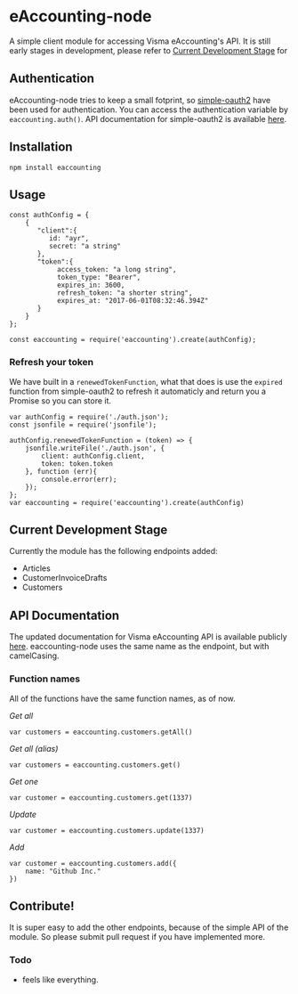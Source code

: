 # eAccounting-node

A simple client module for accessing Visma eAccounting's API. It is still early stages in development, please refer to [Current Development Stage](#current%20development%20stage) for  

## Authentication

eAccounting-node tries to keep a small fotprint, so [simple-oauth2](https://github.com/lelylan/simple-oauth2) have been used for authentication. You can access the authentication variable by `eaccounting.auth()`. API documentation for simple-oauth2 is available [here](http://lelylan.github.io/simple-oauth2/).

## Installation

	npm install eaccounting

## Usage
    
    const authConfig = {
        {  
           "client":{  
              id: "ayr",
              secret: "a string"
           },
           "token":{  
                access_token: "a long string",
                token_type: "Bearer",
                expires_in: 3600,
                refresh_token: "a shorter string",
                expires_at: "2017-06-01T08:32:46.394Z"
           }
        }
    };
    
    const eaccounting = require('eaccounting').create(authConfig);

### Refresh your token
We have built in a `renewedTokenFunction`, what that does is use the `expired` function from simple-oauth2 to refresh it automaticly and return you a Promise so you can store it.

    var authConfig = require('./auth.json');
    const jsonfile = require('jsonfile');
    
    authConfig.renewedTokenFunction = (token) => {
    	jsonfile.writeFile('./auth.json', {
    		client: authConfig.client,
    		token: token.token
    	}, function (err){
    		console.error(err);
    	});
    };
    var eaccounting = require('eaccounting').create(authConfig)
    

## Current Development Stage
Currently the module has the following endpoints added:
- Articles
- CustomerInvoiceDrafts
- Customers

## API Documentation
The updated documentation for Visma eAccounting API is available publicly [here](https://developer.vismaonline.com/). eaccounting-node uses the same name as the endpoint, but with camelCasing.

### Function names
All of the functions have the same function names, as of now.

*Get all*
    
    var customers = eaccounting.customers.getAll()

*Get all (alias)*
    
    var customers = eaccounting.customers.get()

*Get one*
    
    var customer = eaccounting.customers.get(1337)

*Update*
    
    var customer = eaccounting.customers.update(1337)

*Add*
    
    var customer = eaccounting.customers.add({
        name: "Github Inc."
    })



## Contribute!

It is super easy to add the other endpoints, because of the simple API of the module. So please submit pull request if you have implemented more.

### Todo
- feels like everything.
